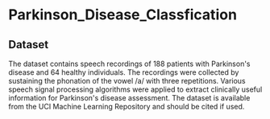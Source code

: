 # Parkinson_Disease_Classfication

## Dataset
The dataset contains speech recordings of 188 patients with Parkinson's disease and 64 healthy individuals. 
The recordings were collected by sustaining the phonation of the vowel /a/ with three repetitions. 
Various speech signal processing algorithms were applied to extract clinically useful information for Parkinson's disease assessment. 
The dataset is available from the UCI Machine Learning Repository and should be cited if used.
